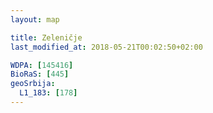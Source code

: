 ```yaml
---
layout: map

title: Zeleničje
last_modified_at: 2018-05-21T00:02:50+02:00

WDPA: [145416]
BioRaS: [445]
geoSrbija:
  L1_183: [178]
---
```

